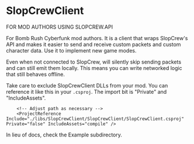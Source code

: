 # SlopCrewClient

FOR MOD AUTHORS USING SLOPCREW.API

For Bomb Rush Cyberfunk mod authors.  It is a client that wraps SlopCrew's API and makes it easier to
send and receive custom packets and custom character data. Use it to implement new game modes.

Even when not connected to SlopCrew, will silently skip sending packets and can still emit them locally.
This means you can write networked logic that still behaves offline.

Take care to exclude SlopCrewClient DLLs from your mod. You can reference it like this in your `.csproj`. The import bit is "Private" and "IncludeAssets".

```
    <!-- Adjust path as necessary -->
    <ProjectReference Include="./libs/SlopCrewClient/SlopCrewClient/SlopCrewClient.csproj" Private="false" IncludeAssets="compile" />
```

In lieu of docs, check the Example subdirectory.